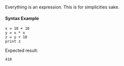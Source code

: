 Everything is an expression. This is for simplicities sake.

#### Syntax Example
```
x = 10 + 10
y = x * x
z = y + 10
print z
```
Expected result:
```
410
```
